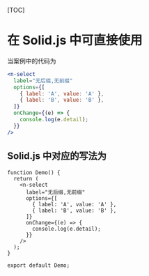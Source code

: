 [TOC]

# 在 Solid.js 中可直接使用

当案例中的代码为

```jsx
<n-select
  label="无后缀,无前缀"
  options={[
    { label: 'A', value: 'A' },
    { label: 'B', value: 'B' },
  ]}
  onChange={(e) => {
    console.log(e.detail);
  }}
/>
```

## Solid.js 中对应的写法为

```tsx
function Demo() {
  return (
    <n-select
      label="无后缀,无前缀"
      options={[
        { label: 'A', value: 'A' },
        { label: 'B', value: 'B' },
      ]}
      onChange={(e) => {
        console.log(e.detail);
      }}
    />
  );
}

export default Demo;
```
